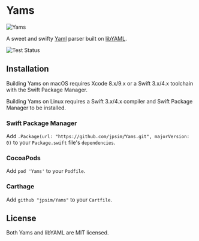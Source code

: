 # Yams

![Yams](yams.jpg)

A sweet and swifty [Yaml](http://yaml.org/) parser built on
[libYAML](http://pyyaml.org/wiki/LibYAML).

![Test Status](https://travis-ci.org/jpsim/Yams.svg?branch=master)

## Installation

Building Yams on macOS requires Xcode 8.x/9.x or a Swift 3.x/4.x toolchain with
the Swift Package Manager.

Building Yams on Linux requires a Swift 3.x/4.x compiler and Swift Package
Manager to be installed.

### Swift Package Manager

Add `.Package(url: "https://github.com/jpsim/Yams.git", majorVersion: 0)` to
your `Package.swift` file's `dependencies`.

### CocoaPods

Add `pod 'Yams'` to your `Podfile`.

### Carthage

Add `github "jpsim/Yams"` to your `Cartfile`.

## License

Both Yams and libYAML are MIT licensed.
